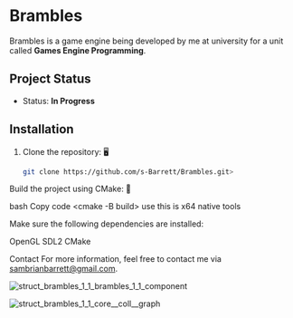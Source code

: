 # Brambles
Brambles is a game engine being developed by me at university for a unit called **Games Engine Programming**.

## Project Status
- Status: **In Progress**
##

## Installation

1. Clone the repository: 🖥️
   ```bash
   git clone https://github.com/s-Barrett/Brambles.git>

Build the project using CMake: 🔨

bash
Copy code
<cmake -B build> use this is x64 native tools 


Make sure the following dependencies are installed:

OpenGL
SDL2
CMake

Contact
For more information, feel free to contact me via sambrianbarrett@gmail.com.


![struct_brambles_1_1_brambles_1_1_component](https://github.com/user-attachments/assets/f0a18cde-e628-4dd5-b81c-ff76a6072cf7)


![struct_brambles_1_1_core__coll__graph](https://github.com/user-attachments/assets/16fee741-5fcf-4af4-a056-e5197d50cf75)
